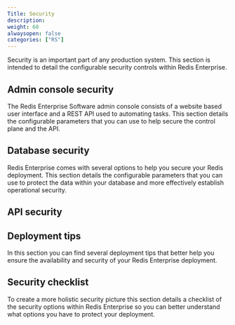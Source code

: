 ```yaml
---
Title: Security
description:
weight: 60
alwaysopen: false
categories: ["RS"]
---
```

Security is an important part of any production system. This section is intended to detail the configurable security controls within Redis Enterprise.

## Admin console security
The Redis Enterprise Software admin console consists of a website based user interface and a REST API used to automating tasks. This section details the configurable parameters that you can use to help secure the control plane and the API.

## Database security
Redis Enterprise comes with several options to help you secure your Redis deployment. This section details the configurable parameters that you can use to protect the data within your database and more effectively establish operational security.

## API security


## Deployment tips
In this section you can find several deployment tips that better help you ensure the availability and security of your Redis Enterprise deployment.

## Security checklist
To create a more holistic security picture this section details a checklist of the security options within Redis Enterprise so you can better understand what options you have to protect your deployment.
